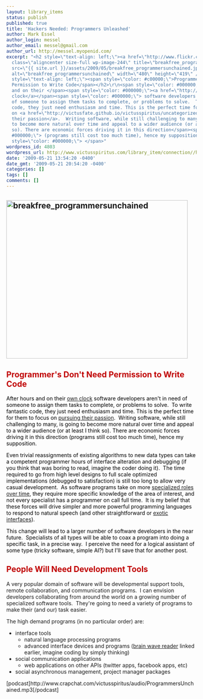 ```yaml
---
layout: library_items
status: publish
published: true
title: 'Hackers Needed: Programmers Unleashed'
author: Mark Essel
author_login: messel
author_email: messel@gmail.com
author_url: http://messel.myopenid.com/
excerpt: "<h2 style=\"text-align: left;\"><a href=\"http://www.flickr.com/photos/aussiegall/\"><img
  class=\"aligncenter size-full wp-image-244\" title=\"breakfree_programmersunchained\"
  src=\"{{ site.url }}/assets/2009/05/breakfree_programmersunchained.jpg\"
  alt=\"breakfree_programmersunchained\" width=\"480\" height=\"419\" /></a></h2>\r\n<h2
  style=\"text-align: left;\"><span style=\"color: #c00000;\">Programmer's Don't Need
  Permission to Write Code</span></h2>\r\n<span style=\"color: #000000;\">After hours
  and on their </span><span style=\"color: #000000;\"><a href=\"http://victusfate.github.io/victusspiritus/uncategorized/2009/04/19/breaking-the-slave-clock/\">own
  clock</a></span><span style=\"color: #000000;\"> software developers aren't in need
  of someone to assign them tasks to complete, or problems to solve.  To write fantastic
  code, they just need enthusiasm and time. This is the perfect time for them to focus
  on <a href=\"http://victusfate.github.io/victusspiritus/uncategorized/2009/05/13/motivation-is-a-1000-times-more-effective-than-training-or-talent/\">pursuing
  their passion</a>.  Writing software, while still challenging to many, is going
  to become more natural over time and appeal to a wider audience (or at least I think
  so). There are economic forces driving it in this direction</span><span style=\"color:
  #000000;\"> (programs still cost too much time), hence my supposition.</span><span
  style=\"color: #000000;\"> </span>"
wordpress_id: 4803
wordpress_url: http://www.victusspiritus.com/library_item/connection//hackers-needed-programmers-unleashed/
date: '2009-05-21 13:54:20 -0400'
date_gmt: '2009-05-21 20:54:20 -0400'
categories: []
tags: []
comments: []
---
```

<h2 style="text-align: left;"><a href="http://www.flickr.com/photos/aussiegall/"><img class="aligncenter size-full wp-image-244" title="breakfree_programmersunchained" src="{{ site.url }}/assets/2009/05/breakfree_programmersunchained.jpg" alt="breakfree_programmersunchained" width="480" height="419" /></a></h2>
<h2 style="text-align: left;"><span style="color: #c00000;">Programmer's Don't Need Permission to Write Code</span></h2>
<p><span style="color: #000000;">After hours and on their </span><span style="color: #000000;"><a href="http://victusfate.github.io/victusspiritus/uncategorized/2009/04/19/breaking-the-slave-clock/">own clock</a></span><span style="color: #000000;"> software developers aren't in need of someone to assign them tasks to complete, or problems to solve.  To write fantastic code, they just need enthusiasm and time. This is the perfect time for them to focus on <a href="http://victusfate.github.io/victusspiritus/uncategorized/2009/05/13/motivation-is-a-1000-times-more-effective-than-training-or-talent/">pursuing their passion</a>.  Writing software, while still challenging to many, is going to become more natural over time and appeal to a wider audience (or at least I think so). There are economic forces driving it in this direction</span><span style="color: #000000;"> (programs still cost too much time), hence my supposition.</span><span style="color: #000000;"> </span><a id="more"></a><a id="more-4803"></a></p>
<p><span style="color: #000000;">Even trivial reassignments of existing algorithms to new data types can take a competent programmer hours of interface alteration and debugging (if you think that was boring to read, imagine the coder doing it).  The time required to go from high level designs to full scale optimized implementations (debugged to satisfaction) is still too long to allow very casual development.  As software programs take on more <a href="http://www.kk.org/thetechnium/archives/2009/05/increasing_spec.php">specialized roles over time</a>, they require more specific knowledge of the area of interest, and not every specialist has a programmer on call full time.  It is my belief that these forces will drive simpler and more powerful programming languages to respond to natural speech (and other straightforward or <a href="http://www.squidoo.com/BrainWaveReader">exotic interfaces</a>).</span></p>
<p><span style="color: #000000;">This change will lead to a larger number of software developers in the near future.  Specialists of all types will be able to coax a program into doing a specific task, in a precise way.  I perceive the need for a logical assistant of some type (tricky software, simple AI?) but I'll save that for another post.<br />
</span></p>
<h2 style="text-align: left;"><span style="color: #c00000;">People Will Need Development Tools</span></h2>
<p>A very popular domain of software will be developmental support tools, remote collaboration, and communication programs.  I can envision developers collaborating from around the world on a growing number of specialized software tools.  They're going to need a variety of programs to make their (and our) task easier.</p>
<p>The high demand programs (in no particular order) are:</p>
<ul>
<li>interface tools
<ul>
<li>natural language processing programs</li>
<li>advanced interface devices and programs (<a href="http://www.squidoo.com/BrainWaveReader">brain wave reader</a> linked earlier, imagine coding by simply thinking)</li>
</ul>
</li>
<li>social communication applications
<ul>
<li>web applications on other APIs (twitter apps, facebook apps, etc)</li>
</ul>
</li>
<li>social asynchronous management, project manager packages</li>
</ul>
<p>[podcast]http://www.crapchat.com/victusspiritus/audio/ProgrammersUnchained.mp3[/podcast]</p>
